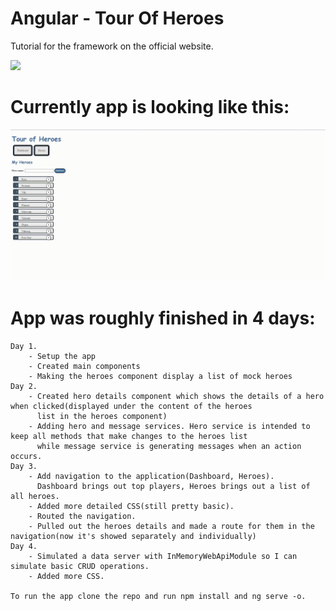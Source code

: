 # Angular - Tour Of Heroes 
Tutorial for the framework on the official website.
<p></p>
<img src="https://img.shields.io/badge/Angular-DD0031?style=for-the-badge&logo=angular&logoColor=white">

# Currently app is looking like this:
![Application GIF](TourOfHeroesGif.gif)
# App was roughly finished in 4 days:
    Day 1. 
        - Setup the app
        - Created main components
        - Making the heroes component display a list of mock heroes
    Day 2.
        - Created hero details component which shows the details of a hero when clicked(displayed under the content of the heroes 
          list in the heroes component)
        - Adding hero and message services. Hero service is intended to keep all methods that make changes to the heroes list
          while message service is generating messages when an action occurs.
    Day 3.
        - Add navigation to the application(Dashboard, Heroes). 
          Dashboard brings out top players, Heroes brings out a list of all heroes. 
        - Added more detailed CSS(still pretty basic).
        - Routed the navigation.
        - Pulled out the heroes details and made a route for them in the navigation(now it's showed separately and individually)
    Day 4.
        - Simulated a data server with InMemoryWebApiModule so I can simulate basic CRUD operations.
        - Added more CSS.

    To run the app clone the repo and run npm install and ng serve -o.
